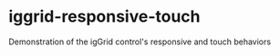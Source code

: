 iggrid-responsive-touch
=======================

Demonstration of the igGrid control's responsive and touch behaviors
